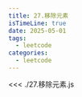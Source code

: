 ```yaml
---
title: 27.移除元素
isTimeLine: true
date: 2025-05-01
tags:
  - leetcode
categories:
  - leetcode
---
```


<<< ./27.移除元素.js
